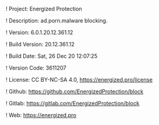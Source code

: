 ! Project: Energized Protection

! Description: ad.porn.malware blocking.

! Version: 6.0.1.20.12.361.12

! Build Version: 20.12.361.12

! Build Date: Sat, 26 Dec 20 12:07:25

! Version Code: 3611207

! License: CC BY-NC-SA 4.0, https://energized.pro/license

! Github: https://github.com/EnergizedProtection/block

! Gitlab: https://gitlab.com/EnergizedProtection/block


! Web: https://energized.pro
